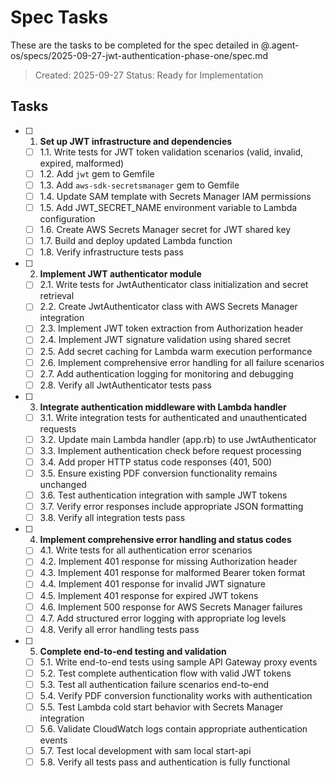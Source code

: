 # Spec Tasks

These are the tasks to be completed for the spec detailed in @.agent-os/specs/2025-09-27-jwt-authentication-phase-one/spec.md

> Created: 2025-09-27
> Status: Ready for Implementation

## Tasks

- [ ] 1. **Set up JWT infrastructure and dependencies**
  - [ ] 1.1. Write tests for JWT token validation scenarios (valid, invalid, expired, malformed)
  - [ ] 1.2. Add `jwt` gem to Gemfile
  - [ ] 1.3. Add `aws-sdk-secretsmanager` gem to Gemfile
  - [ ] 1.4. Update SAM template with Secrets Manager IAM permissions
  - [ ] 1.5. Add JWT_SECRET_NAME environment variable to Lambda configuration
  - [ ] 1.6. Create AWS Secrets Manager secret for JWT shared key
  - [ ] 1.7. Build and deploy updated Lambda function
  - [ ] 1.8. Verify infrastructure tests pass

- [ ] 2. **Implement JWT authenticator module**
  - [ ] 2.1. Write tests for JwtAuthenticator class initialization and secret retrieval
  - [ ] 2.2. Create JwtAuthenticator class with AWS Secrets Manager integration
  - [ ] 2.3. Implement JWT token extraction from Authorization header
  - [ ] 2.4. Implement JWT signature validation using shared secret
  - [ ] 2.5. Add secret caching for Lambda warm execution performance
  - [ ] 2.6. Implement comprehensive error handling for all failure scenarios
  - [ ] 2.7. Add authentication logging for monitoring and debugging
  - [ ] 2.8. Verify all JwtAuthenticator tests pass

- [ ] 3. **Integrate authentication middleware with Lambda handler**
  - [ ] 3.1. Write integration tests for authenticated and unauthenticated requests
  - [ ] 3.2. Update main Lambda handler (app.rb) to use JwtAuthenticator
  - [ ] 3.3. Implement authentication check before request processing
  - [ ] 3.4. Add proper HTTP status code responses (401, 500)
  - [ ] 3.5. Ensure existing PDF conversion functionality remains unchanged
  - [ ] 3.6. Test authentication integration with sample JWT tokens
  - [ ] 3.7. Verify error responses include appropriate JSON formatting
  - [ ] 3.8. Verify all integration tests pass

- [ ] 4. **Implement comprehensive error handling and status codes**
  - [ ] 4.1. Write tests for all authentication error scenarios
  - [ ] 4.2. Implement 401 response for missing Authorization header
  - [ ] 4.3. Implement 401 response for malformed Bearer token format
  - [ ] 4.4. Implement 401 response for invalid JWT signature
  - [ ] 4.5. Implement 401 response for expired JWT tokens
  - [ ] 4.6. Implement 500 response for AWS Secrets Manager failures
  - [ ] 4.7. Add structured error logging with appropriate log levels
  - [ ] 4.8. Verify all error handling tests pass

- [ ] 5. **Complete end-to-end testing and validation**
  - [ ] 5.1. Write end-to-end tests using sample API Gateway proxy events
  - [ ] 5.2. Test complete authentication flow with valid JWT tokens
  - [ ] 5.3. Test all authentication failure scenarios end-to-end
  - [ ] 5.4. Verify PDF conversion functionality works with authentication
  - [ ] 5.5. Test Lambda cold start behavior with Secrets Manager integration
  - [ ] 5.6. Validate CloudWatch logs contain appropriate authentication events
  - [ ] 5.7. Test local development with sam local start-api
  - [ ] 5.8. Verify all tests pass and authentication is fully functional